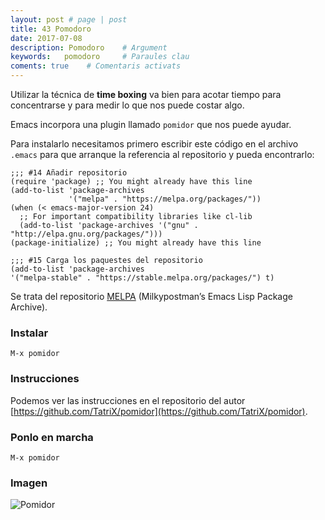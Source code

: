 ```yaml
---
layout: post # page | post
title: 43 Pomodoro
date: 2017-07-08 
description: Pomodoro    # Argument
keywords:   pomodoro     # Paraules clau
coments: true    # Comentaris activats
---
```


Utilizar la técnica de **time boxing** va bien para acotar tiempo para concentrarse y para medir lo que nos puede costar algo.

Emacs incorpora una plugin llamado `pomidor` que nos puede ayudar.

Para instalarlo necesitamos primero escribir este código en el archivo `.emacs` para que arranque la referencia al repositorio y pueda encontrarlo:

```emacs
;;; #14 Añadir repositorio
(require 'package) ;; You might already have this line
(add-to-list 'package-archives
             '("melpa" . "https://melpa.org/packages/"))
(when (< emacs-major-version 24)
  ;; For important compatibility libraries like cl-lib
  (add-to-list 'package-archives '("gnu" . "http://elpa.gnu.org/packages/")))
(package-initialize) ;; You might already have this line

;;; #15 Carga los paquestes del repositorio
(add-to-list 'package-archives
'("melpa-stable" . "https://stable.melpa.org/packages/") t)
```

Se trata del repositorio [MELPA](https://melpa.org/#/) (Milkypostman’s Emacs Lisp Package Archive).

### Instalar ###

```emacs
M-x pomidor
```

### Instrucciones ###

Podemos ver las instrucciones en el repositorio del autor [https://github.com/TatriX/pomidor](https://github.com/TatriX/pomidor).

### Ponlo en marcha ###

```emacs
M-x pomidor
```

### Imagen ###

![Pomidor](https://camo.githubusercontent.com/4e43b7f0b302d640be87ac02960b78babafb267d/687474703a2f2f692e696d6775722e636f6d2f77714a304f7a382e706e67)


